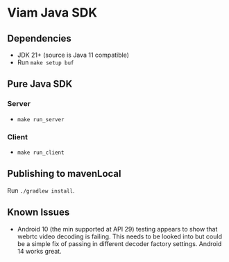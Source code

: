 # Viam Java SDK

## Dependencies

* JDK 21+ (source is Java 11 compatible)
* Run `make setup buf`

## Pure Java SDK

### Server
* `make run_server`

### Client
* `make run_client`

## Publishing to mavenLocal

Run `./gradlew install`.

## Known Issues
* Android 10 (the min supported at API 29) testing appears to show that webrtc video decoding is failing. This needs to be looked into but could be a simple fix of passing in different decoder factory settings. Android 14 works great.
